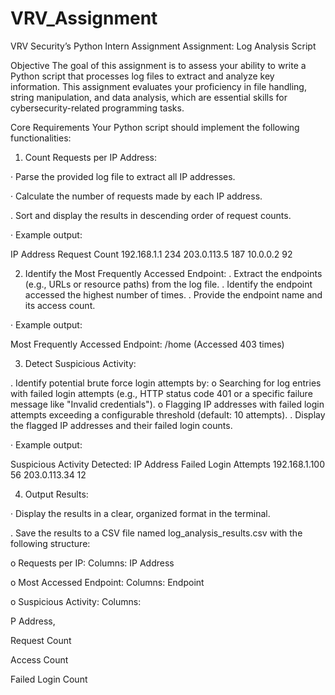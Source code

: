 # VRV_Assignment
VRV Security’s Python Intern Assignment
Assignment: Log Analysis Script

Objective
The goal of this assignment is to assess your ability to write a Python script that processes log files
to extract and analyze key information. This assignment evaluates your proficiency in file handling,
string manipulation, and data analysis, which are essential skills for cybersecurity-related
programming tasks.

Core Requirements
Your Python script should implement the following functionalities:

1. Count Requests per IP Address:

· Parse the provided log file to extract all IP addresses.

· Calculate the number of requests made by each IP address.

. Sort and display the results in descending order of request counts.

· Example output:

IP Address     Request Count
192.168.1.1    234
203.0.113.5    187
10.0.0.2       92

2. Identify the Most Frequently Accessed Endpoint:
. Extract the endpoints (e.g., URLs or resource paths) from the log file.
. Identify the endpoint accessed the highest number of times.
. Provide the endpoint name and its access count.

· Example output:

Most Frequently Accessed Endpoint:
/home (Accessed 403 times)

3. Detect Suspicious Activity:

. Identify potential brute force login attempts by:
o Searching for log entries with failed login attempts (e.g., HTTP status code 401 or a
specific failure message like "Invalid credentials").
o Flagging IP addresses with failed login attempts exceeding a configurable threshold
(default: 10 attempts).
. Display the flagged IP addresses and their failed login counts.

· Example output:

Suspicious Activity Detected:
IP Address       Failed Login Attempts
192.168.1.100    56
203.0.113.34     12

4. Output Results:

· Display the results in a clear, organized format in the terminal.

. Save the results to a CSV file named log_analysis_results.csv with the following
structure:

o Requests per IP: Columns: IP Address

o Most Accessed Endpoint: Columns: Endpoint

o Suspicious Activity: Columns:

P Address,

Request Count

Access Count

Failed Login Count
